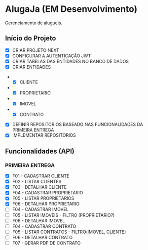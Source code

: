 # AlugaJa (EM Desenvolvimento)

Gerenciamento de alugueis.

## Início do Projeto

- [x] CRIAR PROJETO NEXT
- [x] CONFIGURAR A AUTENTICAÇÃO JWT
- [x] CRIAR TABELAS DAS ENTIDADES NO BANCO DE DADOS
- [x] CRIAR ENTIDADES
- - [x] CLIENTE
- - [x] PROPRIETARIO
- - [x] IMOVEL
- - [x] CONTRATO
- [x] DEFINIR REPOSITORIOS BASEADO NAS FUNCIONALIDADES DA PRIMEIRA ENTREGA
- [x] IMPLEMENTAR REPOSITORIOS

## Funcionalidades (API)

### PRIMEIRA ENTREGA

- [x] F01 - CADASTRAR CLIENTE
- [x] F02 - LISTAR CLIENTES
- [x] F03 - DETALHAR CLIENTE
- [x] F04 - CADASTRAR PROPRIETARIO
- [x] F05 - LISTAR PROPRIETARIOS
- [x] F06 - DETALHAR PROPRIETARIO
- [ ] F04 - CADASTRAR IMOVEL
- [ ] F05 - LISTAR IMOVEIS - FILTRO (PROPRIETARIO?)
- [ ] F06 - DETALHAR IMOVEL
- [ ] F04 - CADASTRAR CONTRATO
- [ ] F05 - LISTAR CONTRATOS - FILTRO(IMOVEL, CLIENTE)
- [ ] F06 - DETALHAR CONTRATO
- [ ] F07 - GERAR PDF DE CONTRATO

